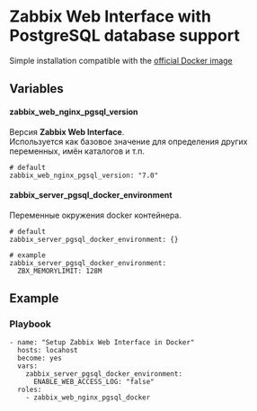 # Zabbix Web Interface with PostgreSQL database support

Simple installation compatible with the [official Docker image](https://hub.docker.com/r/zabbix/zabbix-web-nginx-pgsql)


## Variables
#### zabbix_web_nginx_pgsql_version
Версия **Zabbix Web Interface**.<br/>
Используется как базовое значение для определения других переменных, имён каталогов и т.п.
```
# default
zabbix_web_nginx_pgsql_version: "7.0"
```


#### zabbix_server_pgsql_docker_environment
Переменные окружения docker контейнера.
```
# default
zabbix_server_pgsql_docker_environment: {}

# example
zabbix_server_pgsql_docker_environment:
  ZBX_MEMORYLIMIT: 128M
```


## Example
### Playbook
```
- name: "Setup Zabbix Web Interface in Docker"
  hosts: locahost
  become: yes
  vars:
    zabbix_server_pgsql_docker_environment:
      ENABLE_WEB_ACCESS_LOG: "false"
  roles:
    - zabbix_web_nginx_pgsql_docker
```
